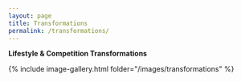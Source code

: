 ```yaml
---
layout: page
title: Transformations
permalink: /transformations/
---
```


**Lifestyle & Competition Transformations**

{% include image-gallery.html folder="/images/transformations" %}

